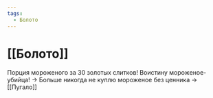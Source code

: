 ```yaml
---
tags:
  - Болото
---
```

# [[Болото]]
Порция мороженого за 30 золотых слитков! Воистину мороженое-убийца! -> Больше никогда не куплю мороженое без ценника -> [[Пугало]]